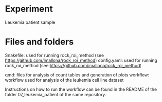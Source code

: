 # Experiment

Leukemia patient sample

# Files and folders

Snakefile: used for running rock_roi_method (see https://github.com/imallona/rock_roi_method)
config.yaml: used for running rock_roi_method (see https://github.com/imallona/rock_roi_method)

qmd: files for analysis of count tables and generation of plots
workflow: workflow used for analysis of the leukemia cell line dataset

Instructions on how to run the workflow can be found in the README of the folder 07_leukemia_patient of the same repository. 
